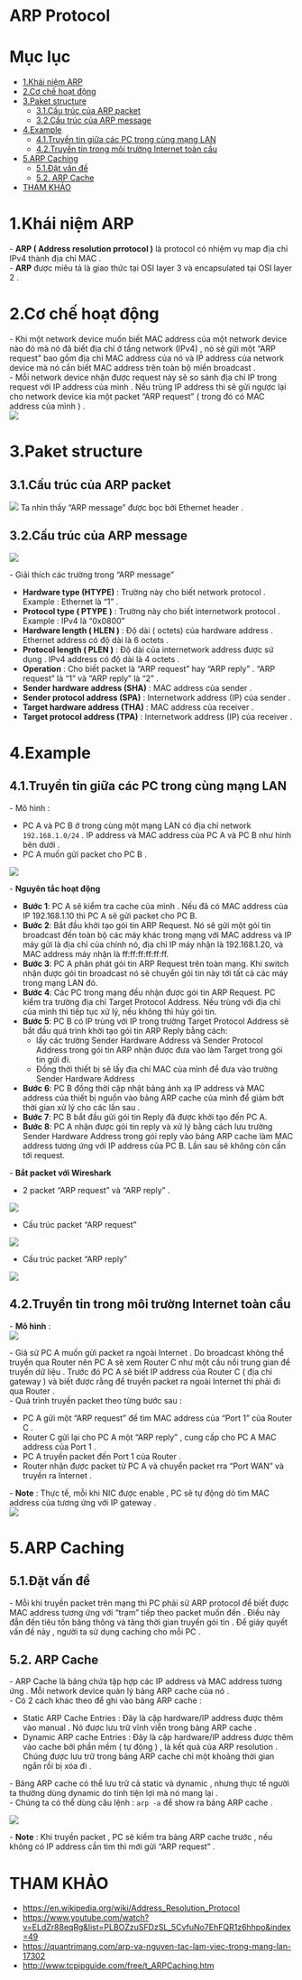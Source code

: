 # ARP Protocol

# Mục lục
- [1.Khái niệm ARP](#1)
- [2.Cơ chế hoạt động](#2)
- [3.Paket structure](#3)
  - [3.1.Cấu trúc của ARP packet ](#3.1)
  - [3.2.Cấu trúc của ARP message](#3.2)
- [4.Example](#4)
  - [4.1.Truyền tin giữa các PC trong cùng mạng LAN](#4.1)
  - [4.2.Truyền tin trong môi trường Internet toàn cầu](#4.2)
- [5.ARP Caching](#5)
  - [5.1.Đặt vấn đề ](#5.1)
  - [5.2. ARP Cache](#5.2)
- [THAM KHẢO](#thamkhao)



<a name="1"></a>
# 1.Khái niệm ARP
\- **ARP ( Address resolution prrotocol )** là protocol có nhiệm vụ 
map địa chỉ IPv4 thành địa chỉ MAC .   
\- **ARP** được miêu tả là giao thức tại OSI layer 3 và encapsulated 
tại OSI layer 2 .  

<a name="2"></a>
# 2.Cơ chế hoạt động
\- Khi một network device  muốn biết MAC address của một network device 
nào đó mà nó đã biết địa chỉ ở tầng network (IPv4) , 
nó sẽ gửi một “ARP request” bao gồm địa chỉ MAC address của nó và 
IP address của network device  mà nó cần biết MAC address trên toàn bộ 
miền broadcast .  
\- Mỗi network device nhận được request này sẽ so sánh địa chỉ IP 
trong request với IP address của mình . 
Nếu trùng IP address thì sẽ gửi ngược lại cho network device kia 
một packet “ARP request” ( trong đó có MAC address của mình ) .  
<img src="https://github.com/doxuanson/thuctap012017/blob/master/XuanSon/Pictures/Netowork%20Protocol/ARP%20Protocol/1.jpg">  

<a name="3"></a>
# 3.Paket structure

<a name="3.1"></a>
## 3.1.Cấu trúc của ARP packet 

<img src="https://github.com/doxuanson/thuctap012017/blob/master/XuanSon/Pictures/Netowork%20Protocol/ARP%20Protocol/2.jpg">  
Ta nhìn thấy “ARP message” được bọc bởi Ethernet header . 

<a name="3.2"></a>
## 3.2.Cấu trúc của ARP message
<img src="https://github.com/doxuanson/thuctap012017/blob/master/XuanSon/Pictures/Netowork%20Protocol/ARP%20Protocol/3.jpg">  
 
\- Giải thích các trường trong “ARP message”  
- **Hardware type (HTYPE)** : Trường này cho biết network protocol . 
Example : Ethernet là “1” .
- **Protocol type ( PTYPE )** : Trường này cho biết internetwork protocol  .
Example : IPv4 là “0x0800”
- **Hardware length ( HLEN )** : Độ dài ( octets) của hardware address . Ethernet address có độ dài là 6 octets .
- **Protocol length ( PLEN )** : Độ dài của internetwork address được sử dụng . IPv4 address có độ dài là 4 octets .
- **Operation** : Cho biết packet là “ARP request” hay “ARP reply” .
“ARP request” là “1” và “ARP reply” là “2” .
- **Sender hardware address (SHA)** : MAC address của sender .
- **Sender protocol address (SPA)** : Internetwork address (IP) của sender .
- **Target hardware address (THA)** : MAC address của receiver .
- **Target protocol address (TPA)** : Internetwork address (IP) của receiver .

<a name="4"></a>
# 4.Example
<a name="4.1"></a>
## 4.1.Truyền tin giữa các PC trong cùng mạng LAN
\- Mô hình :  
- PC A và PC B ở trong cùng một mạng LAN có địa chỉ network `192.168.1.0/24` . 
IP address và MAC address của PC A và PC B như hình bên dưới .
- PC A muốn gửi packet cho PC B .  
 
<img src="https://github.com/doxuanson/thuctap012017/blob/master/XuanSon/Pictures/Netowork%20Protocol/ARP%20Protocol/4.jpg">  

\- **Nguyên tắc hoạt động**  
- **Bước 1**: PC A sẽ kiểm tra cache của mình . Nếu đã có MAC address của IP 192.168.1.10 thì PC A sẽ gửi packet cho PC B.
- **Bước 2**: Bắt đầu khởi tạo gói tin ARP Request. Nó sẽ gửi một gói tin broadcast đến toàn bộ các máy khác trong mạng với MAC address và IP máy gửi là địa chỉ của chính nó, địa chỉ IP máy nhận là 192.168.1.20, và MAC address máy nhận là ff:ff:ff:ff:ff:ff.
- **Bước 3**: PC A phân phát gói tin ARP Request trên toàn mạng. Khi switch nhận được gói tin broadcast nó sẽ chuyển gói tin này tới tất cả các máy trong mạng LAN đó.
- **Bước 4**: Các PC trong mạng đều nhận được gói tin ARP Request. PC kiểm tra trường địa chỉ Target Protocol Address. Nếu trùng với địa chỉ của mình thì tiếp tục xử lý, nếu không thì hủy gói tin.
- **Bước 5**: PC B có IP trùng với IP trong trường Target Protocol Address sẽ bắt đầu quá trình khởi tạo gói tin ARP Reply bằng cách:
  - lấy các trường Sender Hardware Address và Sender Protocol Address trong gói tin ARP nhận được đưa vào làm Target trong gói tin gửi đi.
  - Đồng thời thiết bị sẽ lấy địa chỉ MAC của mình để đưa vào trường Sender Hardware Address
- **Bước 6**: PC B đồng thời cập nhật bảng ánh xạ IP address và MAC address của thiết bị nguồn vào bảng ARP cache của mình để giảm bớt thời gian xử lý cho các lần sau .
- **Bước 7**: PC B bắt đầu gửi gói tin Reply đã được khởi tạo đến PC A.
- **Bước 8**: PC A nhận được gói tin reply và xử lý bằng cách lưu trường Sender Hardware Address trong gói reply vào bảng ARP cache làm MAC address tương ứng với IP address của PC B. Lần sau sẽ không còn cần tới request.

\- **Bắt packet với Wireshark**
- 2 packet “ARP request” và “ARP reply” .

<img src="https://github.com/doxuanson/thuctap012017/blob/master/XuanSon/Pictures/Netowork%20Protocol/ARP%20Protocol/5.jpg">  

- Cấu trúc packet “ARP request”  
<img src="https://github.com/doxuanson/thuctap012017/blob/master/XuanSon/Pictures/Netowork%20Protocol/ARP%20Protocol/6.jpg">  

- Cấu trúc packet “ARP reply”  
<img src="https://github.com/doxuanson/thuctap012017/blob/master/XuanSon/Pictures/Netowork%20Protocol/ARP%20Protocol/7.jpg">  

<a name="4.2"></a>
## 4.2.Truyền tin trong môi trường Internet toàn cầu
\- **Mô hình** :  
<img src="https://github.com/doxuanson/thuctap012017/blob/master/XuanSon/Pictures/Netowork%20Protocol/ARP%20Protocol/8.jpg">  

\- Giả sử PC A muốn gửi packet ra ngoài Internet . 
Do broadcast không thể truyền qua Router nên PC A sẽ xem Router C 
như một cầu nối trung gian để truyền dữ liệu . Trước đó PC A sẽ biết 
IP address của Router C ( địa chỉ gateway ) và biết được rằng để truyền 
packet ra ngoài Internet thì phải đi qua Router .  
\- Quá trình truyền packet theo từng bước sau :  
- PC A gửi một “ARP request” để tìm MAC address của “Port 1” của Router C .
- Router C gửi lại cho PC A một “ARP reply” , cung cấp cho PC A MAC address của Port 1 .
- PC A truyền packet đến Port 1 của Router .
- Router nhận được packet từ PC A và chuyển packet rra “Port WAN” và truyền ra Internet . 

\- **Note** : Thực tế, mỗi khi NIC được enable , 
PC sẽ tự động dò tìm MAC address của tương ứng với IP gateway .  
<img src="https://github.com/doxuanson/thuctap012017/blob/master/XuanSon/Pictures/Netowork%20Protocol/ARP%20Protocol/9.jpg">  

<a name="5"></a>  
# 5.ARP Caching
<a name="5.1"></a>  
## 5.1.Đặt vấn đề 
\- Mỗi khi truyền packet trên mạng thì PC phải sử ARP protocol 
để biết được MAC address tương ứng với “trạm” tiếp theo packet muốn đến . 
Điều này đẫn đến tiêu tốn băng thông và tăng thời gian truyền gói tin . 
Để giảy quyết vấn đề này , người ta sử dụng caching cho mỗi PC .  

<a name="5.2"></a>  
## 5.2. ARP Cache
\- ARP Cache là bảng chứa tập hợp các IP address và MAC address tương ứng . 
Mỗi network device quản lý bảng ARP cache của nó .  
\- Có 2 cách khác theo để ghi vào bảng ARP cache :  
- Static ARP Cache Entries : Đây là cặp hardware/IP address được thêm vào manual . Nó được lưu trữ vĩnh viễn trong bảng ARP cache .
- Dynamic ARP cache Entries : Đây là cặp hardware/IP address được thêm vào cache bởi phần mềm ( tự động ) , là kết quả của ARP resolution . Chúng được lưu trữ trong bảng ARP cache chỉ một khoảng thời gian ngắn rồi bị xóa đi .  

\- Bảng ARP cache có thể lưu trữ cả static và dynamic , 
nhưng thực tế người ta thường dùng dynamic do tính tiện lợi mà nó mang lại .  
\- Chúng ta có thể dùng câu lệnh : `arp -a` để show ra bảng ARP cache .  

<img src="https://github.com/doxuanson/thuctap012017/blob/master/XuanSon/Pictures/Netowork%20Protocol/ARP%20Protocol/10.jpg">  

\- **Note** : Khi truyền packet , PC sẽ kiểm tra bảng ARP cache trước , nếu không có IP address cần tìm thì mới gửi “ARP request” .


<a name="thamkhao"></a>
# THAM KHẢO
- https://en.wikipedia.org/wiki/Address_Resolution_Protocol  
- https://www.youtube.com/watch?v=ELdZr88eqRg&list=PLBOZzuSFDzSL_5CvfuNo7EhFQR1z6hhpo&index=49
- https://quantrimang.com/arp-va-nguyen-tac-lam-viec-trong-mang-lan-17302  
- http://www.tcpipguide.com/free/t_ARPCaching.htm  








